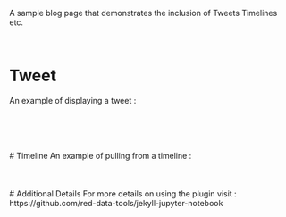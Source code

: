 
A sample blog page that demonstrates the inclusion of Tweets Timelines etc.

<br />

# Tweet
An example of displaying a tweet : 

[//]: # "{% twitter https://twitter.com/rubygems/status/518821243320287232 %}" 

<br />
<br />
<br />
<br />
# Timeline
An example of pulling from a timeline : 

[//]: # "{% twitter https://twitter.com/jekyllrb maxwidth=500 limit=3 %}"

<br />
<br />
<br />
<br />
# Additional Details
For more details on using the plugin visit : https://github.com/red-data-tools/jekyll-jupyter-notebook
